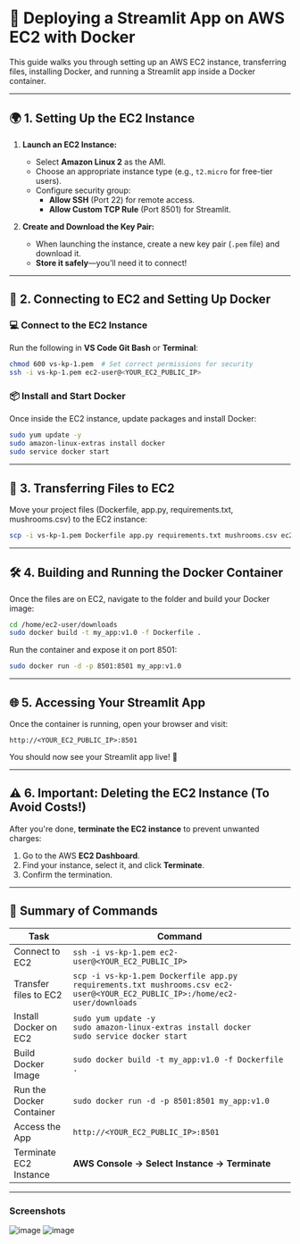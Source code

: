 # 🚀 Deploying a Streamlit App on AWS EC2 with Docker

This guide walks you through setting up an AWS EC2 instance, transferring files, installing Docker, and running a Streamlit app inside a Docker container.

---
## 🌍 1. Setting Up the EC2 Instance

1. **Launch an EC2 Instance:**
   - Select **Amazon Linux 2** as the AMI.
   - Choose an appropriate instance type (e.g., `t2.micro` for free-tier users).
   - Configure security group:
     - **Allow SSH** (Port 22) for remote access.
     - **Allow Custom TCP Rule** (Port 8501) for Streamlit.
   
2. **Create and Download the Key Pair:**
   - When launching the instance, create a new key pair (`.pem` file) and download it.
   - **Store it safely**—you’ll need it to connect!

---
## 🔄 2. Connecting to EC2 and Setting Up Docker

### 💻 Connect to the EC2 Instance
Run the following in **VS Code Git Bash** or **Terminal**:
```sh
chmod 600 vs-kp-1.pem  # Set correct permissions for security
ssh -i vs-kp-1.pem ec2-user@<YOUR_EC2_PUBLIC_IP>
```

### 📦 Install and Start Docker
Once inside the EC2 instance, update packages and install Docker:
```sh
sudo yum update -y
sudo amazon-linux-extras install docker
sudo service docker start
```

---
## 📂 3. Transferring Files to EC2
Move your project files (Dockerfile, app.py, requirements.txt, mushrooms.csv) to the EC2 instance:
```sh
scp -i vs-kp-1.pem Dockerfile app.py requirements.txt mushrooms.csv ec2-user@<YOUR_EC2_PUBLIC_IP>:/home/ec2-user/downloads
```

---
## 🛠️ 4. Building and Running the Docker Container
Once the files are on EC2, navigate to the folder and build your Docker image:
```sh
cd /home/ec2-user/downloads
sudo docker build -t my_app:v1.0 -f Dockerfile .
```
Run the container and expose it on port 8501:
```sh
sudo docker run -d -p 8501:8501 my_app:v1.0
```

---
## 🌐 5. Accessing Your Streamlit App
Once the container is running, open your browser and visit:
```
http://<YOUR_EC2_PUBLIC_IP>:8501
```
You should now see your Streamlit app live! 🎉

---
## ⚠️ 6. Important: Deleting the EC2 Instance (To Avoid Costs!)

After you're done, **terminate the EC2 instance** to prevent unwanted charges:
1. Go to the AWS **EC2 Dashboard**.
2. Find your instance, select it, and click **Terminate**.
3. Confirm the termination.

---
## 🎯 Summary of Commands
| Task                        | Command |
|-----------------------------|---------|
| Connect to EC2              | `ssh -i vs-kp-1.pem ec2-user@<YOUR_EC2_PUBLIC_IP>` |
| Transfer files to EC2       | `scp -i vs-kp-1.pem Dockerfile app.py requirements.txt mushrooms.csv ec2-user@<YOUR_EC2_PUBLIC_IP>:/home/ec2-user/downloads` |
| Install Docker on EC2       | `sudo yum update -y` <br> `sudo amazon-linux-extras install docker` <br> `sudo service docker start` |
| Build Docker Image          | `sudo docker build -t my_app:v1.0 -f Dockerfile .` |
| Run the Docker Container    | `sudo docker run -d -p 8501:8501 my_app:v1.0` |
| Access the App              | `http://<YOUR_EC2_PUBLIC_IP>:8501` |
| Terminate EC2 Instance      | **AWS Console → Select Instance → Terminate** |

---
### Screenshots 
![image](https://github.com/user-attachments/assets/d93472b9-1b0b-4ff7-984b-a93c285536e7)
![image](https://github.com/user-attachments/assets/fbbd3853-21e2-4c4a-9a53-76b3c0c0b39b)


